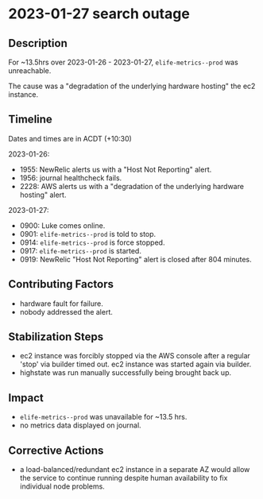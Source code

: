 # 2023-01-27 search outage

## Description

For ~13.5hrs over 2023-01-26 - 2023-01-27, `elife-metrics--prod` was unreachable.

The cause was a "degradation of the underlying hardware hosting" the ec2 instance.

## Timeline

Dates and times are in ACDT (+10:30)

2023-01-26:

* 1955: NewRelic alerts us with a "Host Not Reporting" alert.
* 1956: journal healthcheck fails.
* 2228: AWS alerts us with a "degradation of the underlying hardware hosting" alert.

2023-01-27:

* 0900: Luke comes online.
* 0901: `elife-metrics--prod` is told to stop.
* 0914: `elife-metrics--prod` is force stopped.
* 0917: `elife-metrics--prod` is started.
* 0919: NewRelic "Host Not Reporting" alert is closed after 804 minutes.

## Contributing Factors

* hardware fault for failure.
* nobody addressed the alert.

## Stabilization Steps

* ec2 instance was forcibly stopped via the AWS console after a regular 'stop' via builder timed out. ec2 instance was started again via builder.
* highstate was run manually successfully being brought back up.

## Impact

* `elife-metrics--prod` was unavailable for ~13.5 hrs.
* no metrics data displayed on journal.

## Corrective Actions

* a load-balanced/redundant ec2 instance in a separate AZ would allow the service to continue running despite human availability to fix individual node problems.

